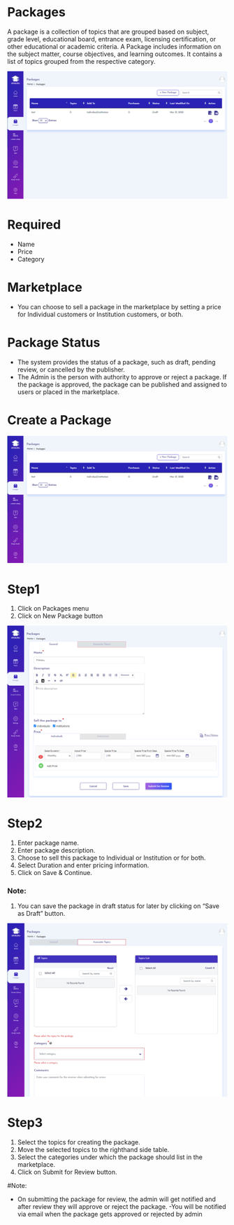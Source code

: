 # Packages
A package is a collection of topics that are grouped based on
subject, grade level, educational board, entrance exam, licensing
certification, or other educational or academic criteria.
A Package includes information on the subject matter, course
objectives, and learning outcomes. It contains a list of topics
grouped from the respective category.



 ![](DeignStudioPacakages.PNG)
 

# Required
- Name
- Price
- Category



# Marketplace
- You can choose to sell a package in the marketplace by setting a
price for Individual customers or Institution customers, or both.



# Package Status
- The system provides the status of a package, such as draft,
pending review, or cancelled by the publisher.
- The Admin is the person with authority to approve or reject a
package. If the package is approved, the package can be
published and assigned to users or placed in the marketplace.



# Create a Package
 
 

![](DeignStudioPacakages.PNG)


# Step1 
1. Click on Packages menu
2. Click on New Package button



![](Package1.PNG)

# Step2
1. Enter package name.
2. Enter package description.
3. Choose to sell this package to Individual or
Institution or for both.
4. Select Duration and enter pricing information.
5. Click on Save & Continue.


### Note:
1. You can save the package in draft status for
later by clicking on “Save as Draft” button.


![](Package2.PNG)


# Step3
1. Select the topics for creating the package.
2. Move the selected topics to the righthand side table.
3. Select the categories under which the
package should list in the marketplace.
4. Click on Submit for Review button.


#Note:
- On submitting the package for review, the
admin will get notified and after review
they will approve or reject the package.
-You will be notified via email when the
package gets approved or rejected by
admin
